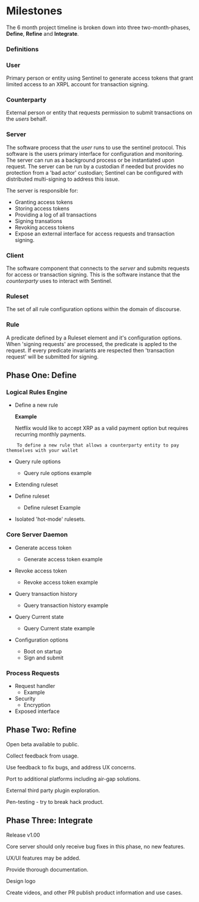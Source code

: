# **Milestones**

The 6 month project timeline is broken down into three two-month-phases, **Define**, **Refine** and **Integrate**.

### **Definitions**

### User
Primary person or entity using Sentinel to generate access tokens that grant limited access to an XRPL account for transaction signing.

### Counterparty
External person or entity that requests permission to submit transactions on the *users* behalf.

### Server
The software process that the *user* runs to use the sentinel protocol. This software is the users primary interface for configuration and monitoring. The server can run as a background process or be instantiated upon request. The server can be run by a custodian if needed but provides no protection from a 'bad actor' custodian; Sentinel can be configured with distributed multi-signing to address this issue.

The server is responsible for:
* Granting access tokens
* Storing access tokens
* Providing a log of all transactions
* Signing transations
*	Revoking access tokens
*	Expose an external interface for access requests and transaction signing.

###	Client
The software component that connects to the *server* and submits requests for access or transaction signing. This is the software instance that the *counterparty* uses to interact with Sentinel.

###	Ruleset
The set of all rule configuration options within the domain of discourse.

### Rule
A predicate defined by a Ruleset element and it's configuration options.
When 'signing requests' are processed, the predicate is appled to the request.
If every predicate invariants are respected then 'transaction request' will be submitted for signing.



##	**Phase One: Define**


### **Logical Rules Engine**

*	Define a new rule

	**Example**

	Netflix would like to accept XRP as a valid payment option but requires recurring monthly payments.

```
	To define a new rule that allows a counterparty entity to pay themselves with your wallet
```
*	Query rule options
	*	Query rule options example
*	Extending ruleset
*	Define ruleset
	* Define ruleset Example

* Isolated 'hot-mode' rulesets.

### **Core Server Daemon**

*	Generate access token
	* Generate access token example
*	Revoke access token
	* Revoke access token example
*	Query transaction history
	* Query transaction history example
*	Query Current state
	* Query Current state example

*	Configuration options
	*	Boot on startup
	*	Sign and submit

### **Process Requests**

*	Request handler
	* Example
*	Security
	*	Encryption
*	Exposed interface

## 	**Phase Two: Refine**

Open beta available to public.

Collect feedback from usage.

Use feedback to fix bugs, and address UX concerns.

Port to additional platforms including air-gap solutions.

External third party plugin exploration.

Pen-testing - try to break hack product.


##	**Phase Three: Integrate**

Release v1.00

Core server should only receive bug fixes in this phase, no new features.

UX/UI features may be added.

Provide thorough documentation.

Design logo

Create videos, and other PR publish product information and use cases.